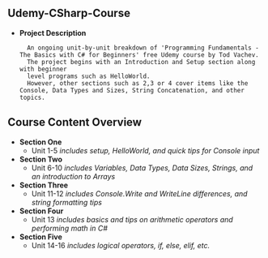 ## Udemy-CSharp-Course
- **Project Description**

		An ongoing unit-by-unit breakdown of 'Programming Fundamentals - The Basics with C# for Beginners' free Udemy course by Tod Vachev.
        The project begins with an Introduction and Setup section along with beginner
        level programs such as HelloWorld. 
        However, other sections such as 2,3 or 4 cover items like the Console, Data Types and Sizes, String Concatenation, and other topics.
		


## Course Content Overview

- **Section One**
	- Unit 1-5 *includes setup, HelloWorld, and quick tips for Console input*
- **Section Two**
	- Unit 6-10 *includes Variables, Data Types, Data Sizes, Strings, and an introduction to Arrays*
- **Section Three**
	- Unit 11-12 *includes Console.Write and WriteLine differences, and string formatting tips*
- **Section Four**
    - Unit 13 *includes basics and tips on arithmetic operators and performing math in C#*
- **Section Five**
    - Unit 14-16 *includes logical operators, if, else, elif, etc.*